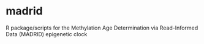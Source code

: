 # madrid
R package/scripts for the Methylation Age Determination via Read-Informed Data (MADRID) epigenetic clock
